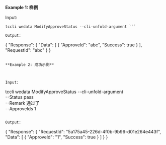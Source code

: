 **Example 1: 样例**



Input: 

```
tccli wedata ModifyApproveStatus --cli-unfold-argument ```

Output: 
```
{
    "Response": {
        "Data": [
            {
                "ApproveId": "abc",
                "Success": true
            }
        ],
        "RequestId": "abc"
    }
}
```

**Example 2: 成功示例**



Input: 

```
tccli wedata ModifyApproveStatus --cli-unfold-argument  \
    --Status pass \
    --Remark 通过了 \
    --ApproveIds 1
```

Output: 
```
{
    "Response": {
        "RequestId": "5a175a45-226d-4f0b-9b96-d01e264e443f",
        "Data": [
            {
                "ApproveId": "1",
                "Success": true
            }
        ]
    }
}
```

